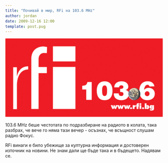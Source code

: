 ```yaml
---
title: "Почивай в мир, RFi на 103.6 МНz"
author: jordan
date: 2009-12-16 12:00
template: post.pug
---
```


[![Radio France Internationale](Rfi.jpg)](Rfi.jpg)

103.6 МНz беше честотата по подразбиране на радиото в колата, така
разбрах, че вече го няма тази вечер - осъзнах, че всъщност слушам радио
Фокус.

RFi винаги е било убежище за културна информация и достоверен източник
на новини. Не знам дали ще бъде така и в бъдещето. Надявам се.
